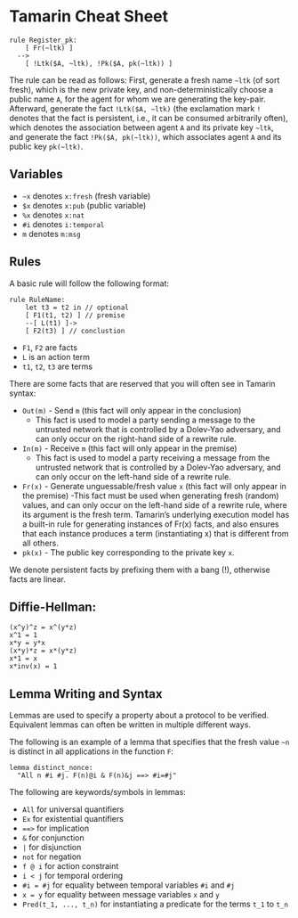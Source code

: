 # Tamarin Cheat Sheet

```tamarin
rule Register_pk:
    [ Fr(~ltk) ]
  -->
    [ !Ltk($A, ~ltk), !Pk($A, pk(~ltk)) ]
```

The rule can be read as follows:
First, generate a fresh name `~ltk` (of sort fresh), which is the new private key, and non-deterministically choose a public name `A`, for the agent for whom we are generating the key-pair. Afterward, generate the fact `!Ltk($A, ~ltk)` (the exclamation mark `!` denotes that the fact is persistent, i.e., it can be consumed arbitrarily often), which denotes the association between agent `A` and its private key `~ltk`, and generate the fact `!Pk($A, pk(~ltk))`, which associates agent `A` and its public key `pk(~ltk)`.

## Variables
- `~x` denotes `x:fresh` (fresh variable)
- `$x` denotes `x:pub` (public variable)
- `%x` denotes `x:nat`
- `#i` denotes `i:temporal`
- `m` denotes `m:msg`

## Rules
A basic rule will follow the following format:

```tamarin
rule RuleName:
    let t3 = t2 in // optional
    [ F1(t1, t2) ] // premise
    --[ L(t1) ]->
    [ F2(t3) ] // conclustion
```

- `F1`, `F2` are facts
- `L` is an action term
- `t1`, `t2`, `t3` are terms


There are some facts that are reserved that you will often see in Tamarin syntax:
- `Out(m)` - Send `m` (this fact will only appear in the conclusion)
    - This fact is used to model a party sending a message to the untrusted network that is controlled by a Dolev-Yao adversary, and can only occur on the right-hand side of a rewrite rule.
- `In(m)` - Receive `m` (this fact will only appear in the premise)
    - This fact is used to model a party receiving a message from the untrusted network that is controlled by a Dolev-Yao adversary, and can only occur on the left-hand side of a rewrite rule.
- `Fr(x)` - Generate unguessable/fresh value `x` (this fact will only appear in the premise)
    -This fact must be used when generating fresh (random) values, and can only occur on the left-hand side of a rewrite rule, where its argument is the fresh term. Tamarin’s underlying execution model has a built-in rule for generating instances of Fr(x) facts, and also ensures that each instance produces a term (instantiating x) that is different from all others.
- `pk(x)` - The public key corresponding to the private key `x`.


We denote persistent facts by prefixing them with a bang (!), otherwise facts are linear.


## Diffie-Hellman:
```tamarin
(x^y)^z = x^(y*z)
x^1 = 1
x*y = y*x
(x*y)*z = x*(y*z)
x*1 = x
x*inv(x) = 1
```


## Lemma Writing and Syntax

Lemmas are used to specify a property about a protocol to be verified. Equivalent lemmas can often be written in multiple different ways. 

The following is an example of a lemma that specifies that the fresh value `~n` is distinct in all applications in the function `F`:
```tamarin
lemma distinct_nonce:
  "All n #i #j. F(n)@i & F(n)&j ==> #i=#j"
```

The following are keywords/symbols in lemmas:
- `All` for universal quantifiers
- `Ex` for existential quantifiers
- `==>` for implication
- `&` for conjunction
- `|` for disjunction
- `not` for negation
- `f @ i` for action constraint
- `i < j` for temporal ordering
- `#i = #j` for equality between temporal variables `#i` and `#j`
- `x = y` for equality between message variables `x` and `y`
- `Pred(t_1, ..., t_n)` for instantiating a predicate for the terms `t_1` to `t_n`